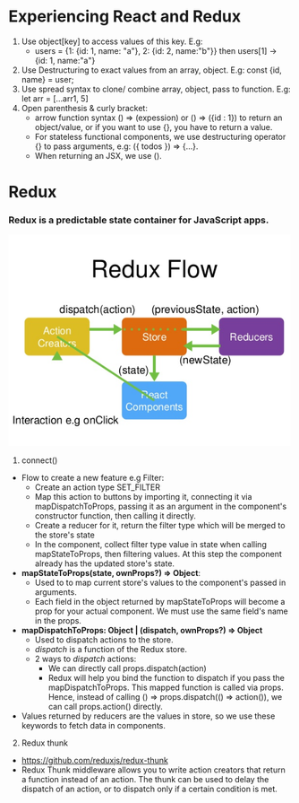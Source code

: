 # Experiencing React and Redux

1. Use object[key] to access values of this key. E.g: 
    - users = {1: {id: 1, name: "a"}, 2: {id: 2, name:"b"}} then users[1] -> {id: 1, name:"a"}
2. Use Destructuring to exact values from an array, object. E.g: const {id, name} = user;
3. Use spread syntax to clone/ combine array, object, pass to function. E.g: let arr = [...arr1, 5]
4. Open parenthesis & curly bracket: 
    - arrow function syntax () => (expession) or () => ({id : 1}) to return an object/value, or if you want to use {}, you have to return a value. 
    - For stateless functional components, we use destructuring operator {} to pass arguments, e.g: ({ todos }) => {...}. 
    - When returning an JSX, we use ().

# Redux

### Redux is a predictable state container for JavaScript apps.

<img src="redux.png" style="align:center"/>

1. connect()

- Flow to create a new feature e.g Filter: 
    - Create an action type SET_FILTER 
    - Map this action to buttons by importing it, connecting it via mapDispatchToProps, passing it as an argument in the component's constructor function, then calling it directly. 
    - Create a reducer for it, return the filter type which will be merged to the store's state 
    - In the component, collect filter type value in state when calling mapStateToProps, then filtering values. At this step the component already has the updated store's state.
- **mapStateToProps(state, ownProps?) => Object**:
    - Used to to map current store's values to the component's passed in arguments.
    - Each field in the object returned by mapStateToProps will become a prop for your actual component. We must use the same field's name in the props.
- **mapDispatchToProps: Object | (dispatch, ownProps?) => Object**
    - Used to dispatch actions to the store.
    - *dispatch* is a function of the Redux store.
    - 2 ways to *dispatch* actions:
        - We can directly call props.dispatch(action)
        - Redux will help you bind the function to dispatch if you pass the mapDispatchToProps. This mapped function is called via props. Hence, instead of calling () => props.dispatch(() => action()), we can call props.action() directly.
- Values returned by reducers are the values in store, so we use these keywords to fetch data in components.
2. Redux thunk
- https://github.com/reduxjs/redux-thunk
- Redux Thunk middleware allows you to write action creators that return a function instead of an action. The thunk can be used to delay the dispatch of an action, or to dispatch only if a certain condition is met.

